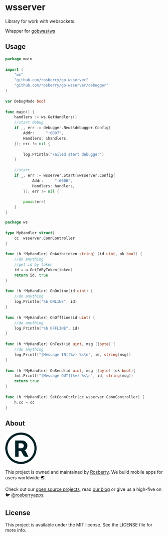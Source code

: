 # wsserver
Library for work with websockets.

Wrapper for [gobwas/ws](https://github.com/gobwas/ws) 

## Usage

```go
package main

import (
	"ws"
	"github.com/rosberry/go-wsserver"
	"github.com/rosberry/go-wsserver/debugger"
)

var DebugMode bool

func main() {
	handlers := ws.GetHandlers()
	//start debug
	if _, err := debugger.New(&debugger.Config{
		Addr:     ":6007",
		Handlers: &handlers,
	}); err != nil {

		log.Println("Failed start debugger")
	}

	//start
	if _, err := wsserver.Start(&wsserver.Config{
			Addr:     ":6006",
			Handlers: handlers,
		}); err != nil {

		panic(err)
	}
}
```

```go
package ws

type MyHandler struct{
	cc	wsserver.ConnController
}

func (h *MyHandler) OnAuth(token string) (id uint, ok bool) {
	//do anything
	//get id by token
	id = a.GetIdByToken(token)
	return id, true
}

func (h *MyHandler) OnOnline(id uint) {
	//do anything
	log.Println("%b ONLINE", id)
}

func (h *MyHandler) OnOffline(id uint) {
	//do anything
	log.Println("%b OFFLINE", id)
}

func (h *MyHandler) OnText(id uint, msg []byte) {
	//do anything
	log.Printf("[Message IN](%v) %s\n", id, string(msg))
}

func (h *MyHandler) OnSend(id uint, msg []byte) (ok bool){
	fmt.Printf("[Message OUT](%v) %s\n", id, string(msg))
	return true
}

func (h *MyHandler) SetConnCtrlr(cc wsserver.ConnController) {
	h.cc = cc
}
```

## About

<img src="https://github.com/rosberry/Foundation/blob/master/Assets/full_logo.png?raw=true" height="100" />

This project is owned and maintained by [Rosberry](http://rosberry.com). We build mobile apps for users worldwide 🌏.

Check out our [open source projects](https://github.com/rosberry), read [our blog](https://medium.com/@Rosberry) or give us a high-five on 🐦 [@rosberryapps](http://twitter.com/RosberryApps).

## License

This project is available under the MIT license. See the LICENSE file for more info.
